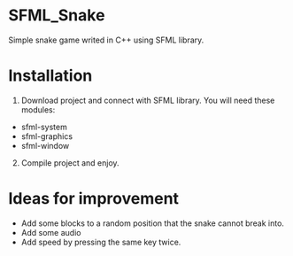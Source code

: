 # SFML_Snake
Simple snake game writed in C++ using SFML library.

# Installation
1. Download project and connect with SFML library. You will need these modules:
  - sfml-system
  - sfml-graphics
  - sfml-window
2. Compile project and enjoy.

# Ideas for improvement
 - Add some blocks to a random position that the snake cannot break into.
 - Add some audio
 - Add speed by pressing the same key twice.
